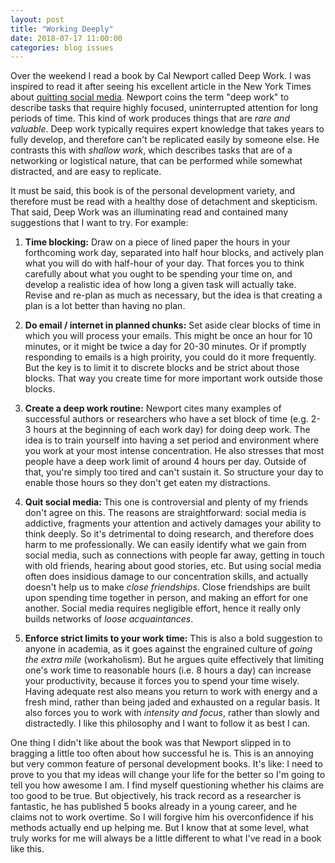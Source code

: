 ```yaml
---
layout: post
title: "Working Deeply"
date: 2018-07-17 11:00:00
categories: blog issues
---
```

Over the weekend I read a book by Cal Newport called Deep Work. I was inspired to read it after seeing his excellent article in the New York Times about [quitting social media](https://www.nytimes.com/2016/11/20/jobs/quit-social-media-your-career-may-depend-on-it.html).  Newport coins the term "deep work" to describe tasks that require highly focused, uninterrupted attention for long periods of time. This kind of work produces things that are *rare and valuable*. Deep work typically requires expert knowledge that takes years to fully develop, and therefore can't be replicated easily by someone else. He contrasts this with *shallow work*, which describes tasks that are of a networking or logistical nature, that can be performed while somewhat distracted, and are easy to replicate. 

It must be said, this book is of the personal development variety, and therefore must be read with a healthy dose of detachment and skepticism. That said, Deep Work was an illuminating read and contained many suggestions that I want to try. For example:

1. **Time blocking:** Draw on a piece of lined paper the hours in your forthcoming work day, separated into half hour blocks, and actively plan what you will do with half-hour of your day. That forces you to think carefully about what you ought to be spending your time on, and develop a realistic idea of how long a given task will actually take. Revise and re-plan as much as necessary, but the idea is that creating a plan is a lot better than having no plan.

2. **Do email / internet in planned chunks:** Set aside clear blocks of time in which you will process your emails. This might be once an hour for 10 minutes, or it might be twice a day for 20-30 minutes. Or if promptly responding to emails is a high proirity, you could do it more frequently. But the key is to limit it to discrete blocks and be strict about those blocks. That way you create time for more important work outside those blocks.

3. **Create a deep work routine:** Newport cites many examples of successful authors or researchers who have a set block of time (e.g. 2-3 hours at the beginning of each work day) for doing deep work. The idea is to train yourself into having a set period and environment where you work at your most intense concentration. He also stresses that most people have a deep work limit of around 4 hours per day. Outside of that, you're simply too tired and can't sustain it. So structure your day to enable those hours so they don't get eaten my distractions.

4. **Quit social media:** This one is controversial and plenty of my friends don't agree on this. The reasons are straightforward: social media is addictive, fragments your attention and actively damages your ability to think deeply. So it's detrimental to doing research, and therefore does harm to me professionally. We can easily identify what we gain from social media, such as connections with people far away, getting in touch with old friends, hearing about good stories, etc. But using social media often does insidious damage to our concentration skills, and actually doesn't help us to make *close friendships*. Close friendships are built upon spending time together in person, and making an effort for one another. Social media requires negligible effort, hence it really only builds networks of *loose acquaintances*. 

5. **Enforce strict limits to your work time:** This is also a bold suggestion to anyone in academia, as it goes against the engrained culture of *going the extra mile* (workaholism). But he argues quite effectively that limiting one's work time to reasonable hours (i.e. 8 hours a day) can increase your productivity, because it forces you to spend your time wisely. Having adequate rest also means you return to work with energy and a fresh mind, rather than being jaded and exhausted on a regular basis. It also forces you to work with *intensity and focus*, rather than slowly and distractedly. I like this philosophy and I want to follow it as best I can. 

One thing I didn't like about the book was that Newport slipped in to bragging a little too often about how successful he is. This is an annoying but very common feature of personal development books. It's like: I need to prove to you that my ideas will change your life for the better so I'm going to tell you how awesome I am. I find myself questioning whether his claims are too good to be true. But objectively, his track record as a researcher is fantastic, he has published 5 books already in a young career, and he claims not to work overtime. So I will forgive him his overconfidence if his methods actually end up helping me. But I know that at some level, what truly works for me will always be a little different to what I've read in a book like this.